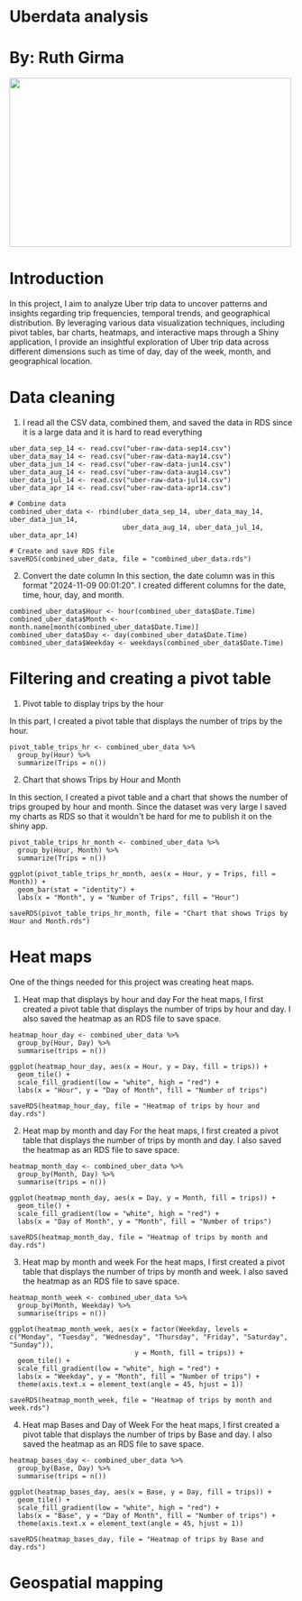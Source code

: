 # Uberdata analysis  
# By: Ruth Girma  
<img src = "Images/uber-one.web.png" height = 300, width = 500>  

# Introduction
In this project, I aim to analyze Uber trip data to uncover patterns and insights regarding trip frequencies, temporal trends, and geographical distribution. By leveraging various data visualization techniques, including pivot tables, bar charts, heatmaps, and interactive maps through a Shiny application, I provide an insightful exploration of Uber trip data across different dimensions such as time of day, day of the week, month, and geographical location.

# Data cleaning
1. I read all the CSV data, combined them, and saved the data in RDS since it is a large data and it is hard to read everything 
```
uber_data_sep_14 <- read.csv("uber-raw-data-sep14.csv")
uber_data_may_14 <- read.csv("uber-raw-data-may14.csv")
uber_data_jun_14 <- read.csv("uber-raw-data-jun14.csv")
uber_data_aug_14 <- read.csv("uber-raw-data-aug14.csv")
uber_data_jul_14 <- read.csv("uber-raw-data-jul14.csv")
uber_data_apr_14 <- read.csv("uber-raw-data-apr14.csv")

# Combine data
combined_uber_data <- rbind(uber_data_sep_14, uber_data_may_14, uber_data_jun_14,
                            uber_data_aug_14, uber_data_jul_14, uber_data_apr_14)

# Create and save RDS file
saveRDS(combined_uber_data, file = "combined_uber_data.rds")
```
2. Convert the date column
In this section, the date column was in this format "2024-11-09 00:01:20". I created different columns for the date, time, hour, day, and month. 
```
combined_uber_data$Hour <- hour(combined_uber_data$Date.Time)
combined_uber_data$Month <- month.name[month(combined_uber_data$Date.Time)]
combined_uber_data$Day <- day(combined_uber_data$Date.Time)
combined_uber_data$Weekday <- weekdays(combined_uber_data$Date.Time)

```
# Filtering and creating a pivot table
1. Pivot table to display trips by the hour

In this part, I created a pivot table that displays the number of trips by the hour.
```
pivot_table_trips_hr <- combined_uber_data %>%
  group_by(Hour) %>%
  summarize(Trips = n())
```
2. Chart that shows Trips by Hour and Month

In this section, I created a pivot table and a chart that shows the number of trips grouped by hour and month. Since the dataset was very large I saved my charts as RDS so that it wouldn't be hard for me to publish it on the shiny app.
```
pivot_table_trips_hr_month <- combined_uber_data %>%
  group_by(Hour, Month) %>%
  summarize(Trips = n())

ggplot(pivot_table_trips_hr_month, aes(x = Hour, y = Trips, fill = Month)) +
  geom_bar(stat = "identity") +
  labs(x = "Month", y = "Number of Trips", fill = "Hour")

saveRDS(pivot_table_trips_hr_month, file = "Chart that shows Trips by Hour and Month.rds")
```
# Heat maps
One of the things needed for this project was creating heat maps. 

1. Heat map that displays by hour and day
For the heat maps, I first created a pivot table that displays the number of trips by hour and day. I also saved the heatmap as an RDS file to save space.
```
heatmap_hour_day <- combined_uber_data %>%
  group_by(Hour, Day) %>%
  summarise(trips = n())

ggplot(heatmap_hour_day, aes(x = Hour, y = Day, fill = trips)) +
  geom_tile() +
  scale_fill_gradient(low = "white", high = "red") +
  labs(x = "Hour", y = "Day of Month", fill = "Number of trips")

saveRDS(heatmap_hour_day, file = "Heatmap of trips by hour and day.rds")
```
2. Heat map by month and day
For the heat maps, I first created a pivot table that displays the number of trips by month and day. I also saved the heatmap as an RDS file to save space.

```
heatmap_month_day <- combined_uber_data %>%
  group_by(Month, Day) %>%
  summarise(trips = n())

ggplot(heatmap_month_day, aes(x = Day, y = Month, fill = trips)) +
  geom_tile() +
  scale_fill_gradient(low = "white", high = "red") +
  labs(x = "Day of Month", y = "Month", fill = "Number of trips")

saveRDS(heatmap_month_day, file = "Heatmap of trips by month and day.rds")

```
3. Heat map by month and week
For the heat maps, I first created a pivot table that displays the number of trips by month and week. I also saved the heatmap as an RDS file to save space.
```
heatmap_month_week <- combined_uber_data %>%
  group_by(Month, Weekday) %>%
  summarise(trips = n())

ggplot(heatmap_month_week, aes(x = factor(Weekday, levels = c("Monday", "Tuesday", "Wednesday", "Thursday", "Friday", "Saturday", "Sunday")), 
                               y = Month, fill = trips)) +
  geom_tile() +
  scale_fill_gradient(low = "white", high = "red") +
  labs(x = "Weekday", y = "Month", fill = "Number of trips") +
  theme(axis.text.x = element_text(angle = 45, hjust = 1))

saveRDS(heatmap_month_week, file = "Heatmap of trips by month and week.rds")

```
4. Heat map Bases and Day of Week
For the heat maps, I first created a pivot table that displays the number of trips by Base and day. I also saved the heatmap as an RDS file to save space.

```
heatmap_bases_day <- combined_uber_data %>%
  group_by(Base, Day) %>%
  summarise(trips = n())

ggplot(heatmap_bases_day, aes(x = Base, y = Day, fill = trips)) +
  geom_tile() +
  scale_fill_gradient(low = "white", high = "red") +
  labs(x = "Base", y = "Day of Month", fill = "Number of trips") +
  theme(axis.text.x = element_text(angle = 45, hjust = 1))

saveRDS(heatmap_bases_day, file = "Heatmap of trips by Base and day.rds")

```
# Geospatial mapping
